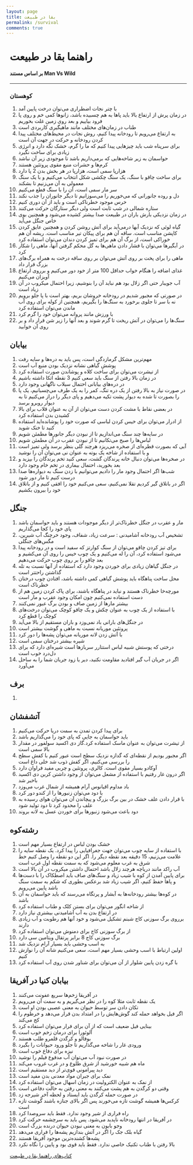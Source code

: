 ```yaml
---
layout: page
title: بقا در طبیعت
permalink: /survival
comments: true
---
```


<div class="justify-content-between tools" style="margin-right:10px;margin-left:10px;">

<h1>راهنما بقا در طبیعت</h1>
<h4>بر اساس مستند Man Vs Wild</h4>
<hr>
<h3>کوهستان</h3>
<p>
<ol>
<li>با چتر نجات اضطراری می‌توان درخت پایین آمد </li>
<li>در زمان پرش از ارتفاع بالا باید پاها به هم چسبیده باشد، زانوها کمی خم و روی پا فرود بیاییم و بعد روی زمین غلت بخوریم </li>
<li>طناب در زمان‌های مختلف مانند ماهیگیری کاربردی است </li>
<li>به ارتفاع می‌رویم تا رودخانه پیدا کنیم، روش نجات در محیط‌های مختلف پیدا کردن رودخانه و حرکت در جهت آن است </li>
<li>برای سرپناه شب باید چیزهایی پیدا کنیم که ما را گرم، خشک نگه دارد و انرژی زیادی برای ساخت نگیرد </li>
<li>حواسمان به زیر شاخه‌هایی که برمی‌داریم باشد تا موجودی زیر آن نباشد </li>
<li>کرم‌ها و حشرات منبع مقوی پروتئین هستند </li>
<li>هزارپا سمی است، هزارپا در هر بخش بدن 2 پا دارد </li>
<li>برای ساخت چاقو با سنگ، یک سنگ چکشی شکل انتخاب می‌کنیم و با یک سنگ معمولی به آن می‌زنیم تا بشکند </li>
<li>سر مار سمی است، آن را با سنگ قطع می‌کنیم </li>
<li>دل و روده جانورانی که می‌خوریم را می‌سوزانیم تا دیگر جانوران را جذب نکند </li>
<li>خرس موجود خطرناکی است و باید از آن دوری کنیم </li>
<li>ستاره شمالی در شب ثابت است ولی دیگر ستارگان حرکت می‌کنند </li>
<li>در زمان نزدیکی بارش باران در طبیعت صدا بیشتر کشیده می‌شود و همچنین بوی خاص جنگل می‌آید </li>
<li>گیاه لوئی که نزدیک آبها درمی‌آید برای آتش روشن کردن و همچنین عایق کردن کاپشن مناسب است. ساقه آن هم برای پیکان تیر مناسب است. ریشه آن هم خوراکی است، از برگ آن هم برای تمیز کردن دندان می‌توان استفاده کرد </li>
<li>در آبگیرها می‌توان با فشار دادن ماهی‌ها به گل محکم گرفتن آنها، ماهی را شکار کرد </li>
<li>ماهی را برای پخت بر روی آتش می‌توان بر روی ساقه درخت به همراه برگ‌های بزرگ قرار داد </li>
<li>غذای اضافه را هنگام خواب حداقل 100 متر از خود دور می‌کنیم و برروی ارتفاع آویزان می‌کنیم </li>
<li>آب جویبار حتی اگر زلال بود هم نباید آن را بنوشیم، زیرا احتمال میکروب در آن زیاد است </li>
<li>در صورتی که مجبور شدیم در رودخانه خروشان بریم، بهتر است با پا جلو برویم نه با سر تا جلوی برخورد به سنگ‌ها را بگیریم، همچنین از کوله برای روی آب ماندن می‌توان استفاده کرد </li>
<li>با ورزش مانند پروانه می‌توان خود را گرم کرد </li>
<li>سنگ‌ها را می‌توان در آتش ریخت تا گرم شوند و بعد آنها را زیر شن قرار داد و بر روی آن خوابید </li>
</ol>
</p>

<h2>بیابان</h2>
<p>
<ol>
<li>مهم‌ترین مشکل گرمازدگی است، پس باید به دره‌ها و سایه رفت </li>
<li>پوشش گیاهی نشانه نزدیک بودن منبع آب است </li>
<li>از تیشرت می‌توان برای ساخت کلاه و پوشاندن صورت استفاده کرد </li>
<li>در زمان بالا رفتن از سنگ باید سعی کنیم 3 نقطه اتکا داشته باشیم </li>
<li>در دره‌های بیابانی احتمال سیلاب ناگهانی وجود دارد </li>
<li>در صورت نیاز به بالا رفتن از یک دره تنگ، کمر را به یک طرف می‌چسبانیم، یک پا را بصورت تا شده به دیوار پشت تکیه می‌دهیم و پای دیگر را دراز می‌کنیم تا به دیوار روبرو برسد </li>
<li>در بعضی نقاط با مشت کردن دست می‌توان از آن به عنوان قلاب برای بالا کشیدن بدن استفاده کرد </li>
<li>از ادرار می‌توان برای خیس کردن لباسی که صورت خود را پوشانده‌اید استفاده کنید تا خنک شوید </li>
<li>در سایه‌ها چند سنگ می‌اندازیم تا از نبودن دیگر جانورها مطمئن شویم </li>
<li>لباس‌ها را صبح می‌تکانیم تا از نبودن عقرب در آن مطمئن شویم </li>
<li>آبی که بصورت قطره‌ای از صخره می‌ریزد هرچند گلی بنظر برسد ولی تمیز است و با استفاده از شاخه یک بوته به عنوان نی می‌توان آن را نوشید </li>
<li>در صخره‌ها می‌توان دنبال خانه پرندگان گشت، سعی کنید تخم پرندگان را بپزید و بعد بخورید، احتمال بیماری در تخم خام وجود دارد </li>
<li>شب‌ها اگر احتمال وجود مار را دادیم می‌توانیم با زدن سنگ به دیواره‌ها صدا درست کنیم تا مار دور شود </li>
<li>اگر در باتلاق گیر کردیم تقلا نمی‌کنیم، سعی می‌کنیم خود را افقی کنیم و از باتلاق خود را بیرون بکشیم </li>
</ol>
</p>

<h2>جنگل</h2>
<p>
<ol>
<li>مار و عقرب در جنگل خطرناک‌تر از دیگر موجودات هستند و باید حواسمان باشد پای خود را کجا می‌گذاریم </li>
<li>تشخیص آب رودخانه آشامیدنی : سرعت زیاد، شفاف، وجود خرچنگ آب شیرین، مگس‌های جنگلی</li>
<li>برای تیز کردن چاقو می‌توان از سنگ کوارتز که سفید است و در رودخانه پیدا می‌شود استفاده کرد، آن را له می‌کنیم و یک چوب خیس را روی آن می‌کشیم و بعد چاقو را بر روی چوب حرکت می‌دهیم</li>
<li>در جنگل گیاهان زیادی برای خوردن وجود دارد که استفاده از آنها نسبت به تله گذاشتن راحتتر است</li>
<li>محل ساخت پناهگاه باید پوشش گیاهی کمی داشته باشد، افتادن چوب درختان خطرناک است</li>
<li>مورچه‌خا خطرناک هستند و نباید در پناهگاه باشند، برای پاک کردن زمین هم از دست استفاده نمی‌کنیم چون امکان وجود عقرب و مار است</li>
<li>بیشتر مارها از زمین صاف و بودن برگ عبور نمی‌کنند</li>
<li>با استفاده از یک چوب به عنوان چکش و یک چاقو کوچک می‌توان درخت‌های کوچک را قطع کرد</li>
<li>در جنگل‌های بارانی باد نمی‌وزد و باران مستقیم از بالا می‌آید</li>
<li>پروتئین موریانه نسبت به ماهی و گوشت بیشتر است</li>
<li>با آتش زدن لانه موریانه می‌توان پشه‌ها را دور کرد</li>
<li>شیره بیشتر درختان سمی است</li>
<li>درختی که پوستش شبیه لباس استتارر سربازها است شیره‌ای دارد که برای دل‌درد خوب است</li>
<li>اگر در جریان آب گیر افتادید مقاومت نکنید، دیر یا زود جریان شما را به ساحل می‌آورد</li>
</ol>
</p>

<h2>برف</h2>
<p>
<ol>
<li></li>
</ol>
</p>

<h2>آتشفشان</h2>
<p>
<ol>
<li>برای پیدا کردن تمدن به سمت دریا حرکت می‌کنیم</li>
<li>باید حواسمان به جایی که پای خود را می‌گذاریم باشد</li>
<li>از تیشرت می‌توان به عنوان ماسک استفاده کرد.گاز دی اکسید سولفور در مقدار بالا سمی است</li>
<li>اگر مجبور بودیم از نقطه‌ای که گدازه نزدیک سطح است عبور کنیم با کفش سطح را بررسی می‌کنیم، اگر کفش ذوب شد خلی داغ است</li>
<li>آوکادو بسیار مقوی است. کالری، پروتئین و چربی مفید فراوان دارد</li>
<li>اگر درون غار رفتیم با استفاده از مشعل می‌توان از وجود داشتن کربن دی اکسید باخبر شد</li>
<li>باد مداوم اقیانوس آرام همیشه از شمال غرب می‌وزد</li>
<li>با دود می‌توان زنبورها را از کندو دور کرد</li>
<li>با قرار دادن علف خشک در بین برگ بزرگ و پیچاندن آن می‌توان هوای رسیده به علف را محدود کرد تا دود تولید شود</li>
<li>دود باعث می‌شود زنبورها برای خوردن عسل به لانه بروند</li>
</ol>
</p>

<h2>رشته‌کوه</h2>
<p>
<ol>
<li>خشک بودن لباس در ارتفاع بسیار مهم است</li>
<li>با استفاده از سایه چوب می‌توان جهت جغرافیایی را پیدا کرد. یک نقطه سایه را علامت می‌زنیم، 15 دقیقه بعد نقطه دیگر را. اگر این دو نقطه را وصل کنیم خط شرق به غرب معلوم می‌شود که به سمت نقطه اول غرب است</li>
<li>آب راکد مانند دریاچه هرچند زلال باشد احتمال داشتن میکروب در آن بالا است</li>
<li>برای پایین آمدن از کوه با شیب زیاد و سنگ‌های صاف باید اصطکاک را با دست‌ها و پاها حفظ کنیم، اگر شیب زیاد شد برعکس بطوری که شکم به سمت سنگ باشد پایین می‌رویم</li>
<li>در کوه‌ها بیشتر رودخانه‌ها به آبشار و پرتگاه می‌رسند که باید حواسمان به آن باشد</li>
<li>از شاخه انگور می‌توان برای بستن کلک و طناب استفاده کرد</li>
<li>در ارتفاع بدن به آب آشامیدنی بیشتری نیاز دارد</li>
<li>برروی برگ سوزنی کاج شبنم تشکیل می‌شود و خود آنها هم رطوبت و آب زیادی دارند</li>
<li>از برگ سوزنی کاج برای دمنوش می‌توان استفاده کرد</li>
<li>برگ سوزنی کاج 8 برابر پرتقال ویتامین سی دارد</li>
<li>به اسب وحشی باید بسیار آرام نزدیک شد</li>
<li>اولین ارتباط با اسب وحشی بسیار مهم است، سعی می‌کنیم شانه آن را نوازش کنیم</li>
<li>با گره زدن پایین شلوار از آن می‌توان برای شناور شدن روی آب استفاده کرد</li>
</ol>
</p>

<h2>بیابان کنیا در آفریقا</h2>
<p>
<ol>
<li>در آفریقا زخم‌ها سریع عفونت می‌کنند</li>
<li>یک نقطه ثابت مثلا کوه را در نظر می‌گیریم و به سمت آن می‌رویم</li>
<li>تکان دادن سر توسط حیوان به معنی عصبی بودن او است</li>
<li>اگر فیل بخواهد حمله کند گوش‌هایش را در امتداد بدن قرار می‌دهد و خرطوم را کج می‌کند</li>
<li>بینایی فیل ضعیف است که از آن برای فرار می‌توان استفاده کرد</li>
<li>آلوئورا برای درمان زخم خوب است</li>
<li>بوفالو و کرگدن قلمرو طلب هستند</li>
<li>ورودی غار را شاخه می‌گذاریم تا جلو ورود حیوانات را بگیرد</li>
<li>نیزه برای دفاع خوب است</li>
<li>در صورت نبود آب می‌توان آب مدفوع فیلم را نوشید</li>
<li>ماه هم شبیه خورشید از شرق طلوع و در غرب غروب می‌کند</li>
<li>دید پیرامونی قوی‌تر از دید مستقیم است</li>
<li>نمک برای جبران مواد معدنی بدن مفید است</li>
<li>از نمک به عنوان الکترولیت در زمان اسهال می‌توان استفاده کرد</li>
<li>وقتی دو کرگدن به هم پشت می‌کنند به معنی رفتن به حالت دفاعی است</li>
<li>در صورت حمله کرگدن باید ایستاد و لحظه آخر شیرجه زد</li>
<li>کرکس‌ها همیشه گوشت تازه می‌خورند پس اگر بالای جنازه باشند گوشت تازه است</li>
<li>راه فراری از شیر وجود ندارد. فقط باید سروصدا کرد</li>
<li>در آفریقا در انتها رودخانه ناپدید می‌شود. پس باید به سرچشمه حرکت کرد</li>
<li>وجو بابون به معنی نبودن حیوان درنده بزرگ است</li>
<li>گیاه بلک جک را اگر در آتش بندازیم پشه‌ها را فراری می‌دهد</li>
<li>پشه‌ها کشنده‌ترین موجود آفریقا هستند</li>
<li>بالا رفتن با طناب تکنیک خاصی ندارد. فقط باید قوی بود و پایین را نگاه نکرد</li>
</ol>
</p>

<p>
<a href="https://drive.google.com/drive/folders/1-XsQD0eAnoaGVlqfRAyjBaPNDeYgfYiX?usp=sharing">کتاب‌های راهنما بقا در طبیعت</a>
</p>

</div>